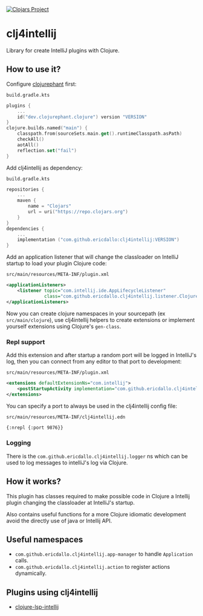 [![Clojars Project](https://img.shields.io/clojars/v/com.github.ericdallo/clj4intellij.svg)](https://clojars.org/com.github.ericdallo/clj4intellij)

# clj4intellij

Library for create IntelliJ plugins with Clojure.

## How to use it?

Configure [clojurephant](https://clojurephant.dev) first:

`build.gradle.kts`
```kotlin
plugins {
    ...
    id("dev.clojurephant.clojure") version "VERSION"
}
clojure.builds.named("main") {
    classpath.from(sourceSets.main.get().runtimeClasspath.asPath)
    checkAll()
    aotAll()
    reflection.set("fail")
}
```

Add clj4intellij as dependency:

`build.gradle.kts`
```kotlin
repositories {
    ...
    maven {
        name = "Clojars"
        url = uri("https://repo.clojars.org")
    }
}
dependencies {
    ...
    implementation ("com.github.ericdallo:clj4intellij:VERSION")
}
```

Add an application listener that will change the classloader on IntelliJ startup to load your plugin Clojure code:

`src/main/resources/META-INF/plugin.xml`
```xml
<applicationListeners>
    <listener topic="com.intellij.ide.AppLifecycleListener"
              class="com.github.ericdallo.clj4intellij.listener.ClojureClassLoaderListener"/>
</applicationListeners>
```

Now you can create clojure namespaces in your sourcepath (ex `src/main/clojure`), use clj4intellij helpers to create extensions or implement yourself extensions using Clojure's `gen-class`.

### Repl support

Add this extension and after startup a random port will be logged in IntelliJ's log, then you can connect from any editor to that port to development:

`src/main/resources/META-INF/plugin.xml`
```xml
<extensions defaultExtensionNs="com.intellij">
    <postStartupActivity implementation="com.github.ericdallo.clj4intellij.extension.NREPLStartup"/>
</extensions>
```

You can specify a port to always be used in the clj4intellij config file:

`src/main/resources/META-INF/clj4intellij.edn`
```xml
{:nrepl {:port 9876}}
```

### Logging

There is the `com.github.ericdallo.clj4intellij.logger` ns which can be used to log messages to intelliJ's log via Clojure.

## How it works?

This plugin has classes required to make possible code in Clojure a Intellij plugin changing the classloader at IntelliJ's startup.

Also contains useful functions for a more Clojure idiomatic development avoid the directly use of java or Intellij API.

## Useful namespaces

- `com.github.ericdallo.clj4intellij.app-manager` to handle `Application` calls.
- `com.github.ericdallo.clj4intellij.action` to register actions dynamically.

## Plugins using clj4intellij

- [clojure-lsp-intellij](https://github.com/clojure-lsp/clojure-lsp-intellij)
